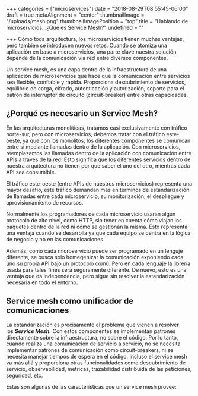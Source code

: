 +++
categories = ["microservices"]
date = "2018-08-29T08:55:45-06:00"
draft = true
metaAlignment = "center"
thumbnailImage = "/uploads/mesh.png"
thumbnailImagePosition = "top"
title = "Hablando de microservicios...¿Qué es Service Mesh?"
undefined = ""

+++
Cómo toda arquitectura, los microservicios tienen muchas ventajas, pero tambien se introducen nuevos retos. Cuando se atomiza una aplicación en base a microservicios, una parte clave nuestra solución depende de la comunicación vía red entre diversos componentes. 

Un service mesh,  es una capa dentro de la  infraestructura  de una aplicación de microservicios que hace que la comunicación entre servicios sea flexible, confiable y rápida. Proporciona descubrimiento de servicios, equilibrio de carga, cifrado, autenticación y autorización, soporte para el patrón de interruptor de circuito (circuit-breaker) entre otras capacidades.

## ¿Porqué es necesario un Service Mesh?

En las arquitecturas monolíticas, tratamos casi exclusivamente con tráfico norte-sur, pero con microservicios, debemos  tratar con el tráfico este-oeste, ya que con los monolitos, los diferentes componentes se comunican  entre sí  mediante llamadas dentro de la aplicación. Con microservicios,  reemplazamos las llamadas dentro de la aplicación con comunicación entre APIs a través de la red.  Esto significa que los diferentes servicios dentro de nuestra arquitectura no tienen por que saber el uno del otro, mientras cada  API sea consumible.

El tráfico este-oeste (entre APIs de nuestros microservicios) representa una mayor desafío, este tráfico demandan  más en términos de estandarización de llamadas entre cada microservicio, su  monitorización, el despliegue  y aprovisionamiento de recursos.

Normalmente los programadores de cada microservicio usaran algún protocolo de alto nivel, como  HTTP, sin tener en cuenta cómo viajan los paquetes dentro de  la red ni cómo se gestionan la misma. Esto representa una ventaja  cuando se desarrolla ya que cada equipo se centra en la lógica de negocio y no en las comunicaciones.

Además, como cada microservicio puede ser programado en un lenguje diferente, se busca solo homegenizar la comunicación exponiendo cada uno su propia API bajo un protocolo comú. Pero en cada lenguaje la libreria usada para tales fines será seguramente diferente. De nuevo, esto es una ventaja que da independencia, pero sigue sin resolver la estandarización necesaria en todo el entorno. 

## Service mesh como unificador de comunicaciones

La estandarización  es precisamente el problema que vienen a resolver los **_Service Mesh._** Con estos componentes se implementan patrones directamente sobre la infraestructura, no sobre el código. Por lo tanto, cuando realiza una comunicación de servicio a servicio, no se necesita implementar patrones de comunicación como circuit-breakers, ni se necesita manejar tiempos de espera en el código. Incluso el service mesh va más allá y proporciona otras funcionalidades  como descubrimiento de servicio, observabilidad, métricas, trazabilidad distribuida de las peticiones, seguridad, etc.

Estas son algunas de las características que un service mesh provee: